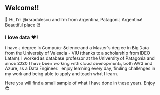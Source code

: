 ## Welcome!!

👋 Hi, I’m @rsradulescu and I´m from Argentina, Patagonia Argentina! Beautiful place 😍

### I love data ❤️! 

I have a degree in Computer Science and a Master's degree in Big Data from the University of Valencia - VIU (thanks to a scholarship from IDEO Latam).
I worked as database professor at the University of Patagonia and since 2020 I have been working with cloud developments, both AWS and Azure, as a Data Engineer.
I enjoy learning every day, finding challenges in my work and being able to apply and teach what I learn.

Here you will find a small sample of what I have done in these years. Enjoy 😎
